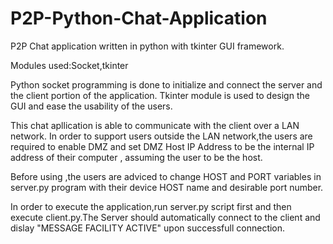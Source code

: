 # P2P-Python-Chat-Application
P2P Chat application written in python with tkinter GUI framework.

Modules used:Socket,tkinter

Python socket programming is done to initialize and connect the server and the client portion of the application.
Tkinter module is used to design the GUI and ease the usability of the users.

This chat apllication is able to communicate with the client over a LAN network.
In order to support users outside the LAN network,the users are required to enable DMZ and set DMZ Host IP Address to be the internal IP address of their computer , assuming the user to be the host.

Before using ,the users are adviced to change HOST and PORT variables in server.py program with their device HOST name and desirable port number.

In order to execute the application,run server.py script first and then execute client.py.The Server should automatically connect to the client and dislay "MESSAGE FACILITY ACTIVE" upon successfull connection.
